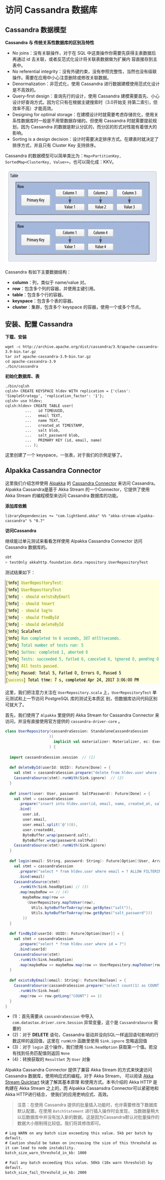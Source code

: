 # 访问 Cassandra 数据库

## Cassandra 数据模型

**Cassandra 与 传统关系性数据库的区别及特性**

- No joins：没有关联操作，对于在 SQL 中这类操作你需要先获得主表数据后再通过 id 去关联，或者反范式化设计将关联表数据做为扩展内
  容直接存到主表中。
- No referential integrity：没有外键约束，没有参照完整性，当然也没有级联操作。需要在应用中小心注意删除或修改关联数据。
- Denormalization：非范式化，使用 Cassandra 进行数据建模使用范式化设计是不高效的。
- Query-first design：查询先行的设计，使用 Cassandra 建模需要首先、小心设计好查询方式。因为它只有在根据主键搜索时（3.0开始支
  持第二索引，但效率不高）才能高效。
- Designing for optimal storage：在建模设计时就需要考虑存储优化，使用关系性数据库时一般是不用管数据存储的。但使用 Cassandra 
  时就需要提前规划，因为 Cassandra 的数据是默认分区的，而分区的形式对性能有着很大的影响。
- Sorting is a design decision：设计时需要决定排序方式。在建表时就决定了排序方式，并且只有 Cluster Key 支持排序。

Cassandra 的数据模型可以简单类比为：`Map<PartitionKey, SortedMap<ClusterKey, Value>>`，也可以简化成：KKV。

![Cassandra Table](imgs/CassandraTable.png)

Cassandra 有如下主要数据结构：

- **column**：列，类似于 name/value 对。
- **row**：包含多个列的容器，并使用主键引用。
- **table**：包含多个行的容器。
- **keyspace**：包含多个表的容器。
- **cluster**：集群，包含多个 keyspace 的容器，使用一个或多个节点。

## 安装、配置 Cassandra

**下载、安装**

```
wget -c http://archive.apache.org/dist/cassandra/3.9/apache-cassandra-3.9-bin.tar.gz
tar zxf apache-cassandra-3.9-bin.tar.gz
cd apache-cassandra-3.9
./bin/cassandra
```

**初始化数据库、表**

```
./bin/cqlsh
cqlsh> CREATE KEYSPACE hldev WITH replication = {'class': 'SimpleStrategy', 'replication_factor': '1'};
cqlsh> use hldev;
cqlsh:hldev> CREATE TABLE user(
         ...   id TIMEUUID,
         ...   email TEXT,
         ...   name TEXT,
         ...   created_at TIMESTAMP,
         ...   salt blob,
         ...   salt_password blob,
         ...   PRIMARY KEY (id, email, name)
         ... );
```

这里创建了一个 keyspace，一张表，对于我们的示例足够了。

## Alpakka Cassandra Connector

这里我们介绍怎样使用 [Alpakka](http://developer.lightbend.com/docs/alpakka/0.7/index.html) 的 
[Cassandra Connector](http://developer.lightbend.com/docs/alpakka/0.7/cassandra.html) 来访问 Cassandra。
Alpakka Cassandra是基于 Akka Stream 的一个Connector，它提供了使用 Akka Stream 的编程模型来访问 Cassandra 数据库的功能。

**添加库依赖**

```
libraryDependencies += "com.lightbend.akka" %% "akka-stream-alpakka-cassandra" % "0.7"
```

**访问Cassandra**

继续能过单元测试来看看怎样使用 Alpakka Cassandra Connector 访问 Cassandra 数据库的。

```scala
sbt
> testOnly akkahttp.foundation.data.repository.UserRepositoryTest
```

测试结果如下：

![testOnly akkahttp.foundation.data.repository.UserRepositoryTest](imgs/testOnly-UserRepositoryTest.png)

这里，我们把注意力关注在 `UserRepository.scala` 上，`UserRepositoryTest` 单元测试和上一节访问 PostgreSQL 库的测试无本质区
别，但数据库访问代码区别可就大了。

首先，我们使用了 `Alpakka` 里提供的 Akka Stream for Cassandra Connector 来访问，并没有直接使用官方提供的 `cassandra-driver-core` 。

```scala
class UserRepository(cassandraSession: StandaloneCassandraSession
                    )(
                      implicit val materializer: Materializer, ec: ExecutionContext
                    ) {

  import cassandraSession.session  // (1)

  def deleteById(userId: UUID): Future[Done] = {
    val stmt = cassandraSession.prepare("delete from hldev.user where id = ?").bind(userId)
    CassandraSource(stmt).runWith(Sink.ignore)  // (2)
  }

  def insert(user: User, password: SaltPassword): Future[Done] = {
    val stmt = cassandraSession
      .prepare("insert into hldev.user(id, email, name, created_at, salt, salt_password) values(?, ?, ?, ?, ?, ?)")
      .bind(
        user.id,
        user.email,
        user.email.split('@')(0),
        user.createdAt,
        ByteBuffer.wrap(password.salt),
        ByteBuffer.wrap(password.saltPwd))
    CassandraSource(stmt).runWith(Sink.ignore)
  }

  def login(email: String, password: String): Future[Option[(User, Array[Byte], Array[Byte])]] = {
    val stmt = cassandraSession
      .prepare("select * from hldev.user where email = ? ALLOW FILTERING")
      .bind(email)
    CassandraSource(stmt)
      .runWith(Sink.headOption) // (3)
      .map(maybeRow => // (4)
        maybeRow.map(row =>
          (UserRepository.mapToUser(row),
            Utils.byteBufferToArray(row.getBytes("salt")),
            Utils.byteBufferToArray(row.getBytes("salt_password")))
        ))
  }

  def findById(userId: UUID): Future[Option[User]] = {
    val stmt = cassandraSession
      .prepare("select * from hldev.user where id = ?")
      .bind(userId)
    CassandraSource(stmt)
      .runWith(Sink.headOption)
      .map(maybeRow => maybeRow.map(row => UserRepository.mapToUser(row)))
  }

  def existsByEmail(email: String): Future[Boolean] = {
    CassandraSource(cassandraSession.prepare("select count(1) as COUNT from hldev.user where email = ? ALLOW FILTERING").bind(email))
      .runWith(Sink.head)
      .map(row => row.getLong("COUNT") == 1)
  }
}
```

- (1)：首先需要从 `cassandraSession` 中导入 `com.datastax.driver.core.Session` 异常变量，这个是 `CassandraSource` 需要的
- (2)：对于 **DELETE** 语句，Cassandra 驱动并没向SQL一样返回语句影响的行数这样的返回值，这里在 `runWith` 函数里使用 `Sink.ignore` 忽略返回值
- (3)：对于 `login` 这个操作，我们使用 `Sink.headOption` 获取第一个值。若没有找到任务匹配值则返回 `None`
- (4)：转换获取的 `ResultSet` 为 `User` 对象

Alpakka Cassandra Connector 提供了兼容 Akka Stream 的方式来快速访问 Cassandra 数据库，使用响应式的编程。对于 Akka Stream，
可以阅读 [Akka Stream Quicktart](http://doc.akka.io/docs/akka/2.4/scala/stream/stream-quickstart.html) 快速了解其基本原理
和使用方式。本书介绍的 Akka HTTP 是构建在 Akka Stream 之上的，而 Alpakka Cassansdra Connector可以紧密地和Akka HTTP进行结合，
使我们的应用吏响应式、高效。

> 注意：在使用 Cassandra 提供的批量插入功能时，也许需要修改下数据库默认配置。在使用 `BatchStatement` 进行插入操作时会发现，
> 当数据量稍大以后数据库中并没有加入新的数据。这是因为Cassandra默认对批量操作的数据大小限制得比较低。我们将其修改即可。

```shell
# Log WARN on any batch size exceeding this value. 5kb per batch by default.
# Caution should be taken on increasing the size of this threshold as it can lead to node instability.
batch_size_warn_threshold_in_kb: 1000

# Fail any batch exceeding this value. 50kb (10x warn threshold) by default.
batch_size_fail_threshold_in_kb: 2000
```


